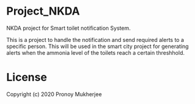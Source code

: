 # Project_NKDA
NKDA project for Smart toilet notification System. 

This is a project to handle the notification and send required alerts to a specific person. 
This will be used in the smart city project for generating alerts when the ammonia level of the toilets reach a certain threshhold. 

# License 
Copyright (c) 2020 Pronoy Mukherjee
